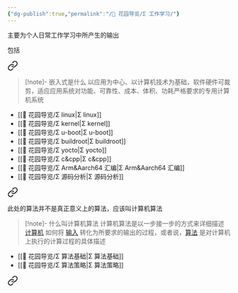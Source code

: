 ```yaml
---
{"dg-publish":true,"permalink":"/🌱 花园导览/Σ 工作学习/"}
---
```



主要为个人日常工作学习中所产生的输出

包括


<div class="transclusion internal-embed is-loaded"><a class="markdown-embed-link" href="//s/" aria-label="Open link"><svg xmlns="http://www.w3.org/2000/svg" width="24" height="24" viewBox="0 0 24 24" fill="none" stroke="currentColor" stroke-width="2" stroke-linecap="round" stroke-linejoin="round" class="svg-icon lucide-link"><path d="M10 13a5 5 0 0 0 7.54.54l3-3a5 5 0 0 0-7.07-7.07l-1.72 1.71"></path><path d="M14 11a5 5 0 0 0-7.54-.54l-3 3a5 5 0 0 0 7.07 7.07l1.71-1.71"></path></svg></a><div class="markdown-embed">





> [!note]- 嵌入式是什么
以应用为中心、以计算机技术为基础，软件硬件可裁剪，适应应用系统对功能、可靠性、成本、体积、功耗严格要求的专用计算机系统

- [[🌱 花园导览/Σ linux\|Σ linux]]
- [[🌱 花园导览/Σ kernel\|Σ kernel]]
- [[🌱 花园导览/Σ u-boot\|Σ u-boot]]
- [[🌱 花园导览/Σ buildroot\|Σ buildroot]]
- [[🌱 花园导览/Σ yocto\|Σ yocto]]
- [[🌱 花园导览/Σ c&cpp\|Σ c&cpp]]
- [[🌱 花园导览/Σ Arm&Aarch64 汇编\|Σ Arm&Aarch64 汇编]]
- [[🌱 花园导览/Σ 源码分析\|Σ 源码分析]]

</div></div>



<div class="transclusion internal-embed is-loaded"><a class="markdown-embed-link" href="//s/" aria-label="Open link"><svg xmlns="http://www.w3.org/2000/svg" width="24" height="24" viewBox="0 0 24 24" fill="none" stroke="currentColor" stroke-width="2" stroke-linecap="round" stroke-linejoin="round" class="svg-icon lucide-link"><path d="M10 13a5 5 0 0 0 7.54.54l3-3a5 5 0 0 0-7.07-7.07l-1.72 1.71"></path><path d="M14 11a5 5 0 0 0-7.54-.54l-3 3a5 5 0 0 0 7.07 7.07l1.71-1.71"></path></svg></a><div class="markdown-embed">





此处的算法并不是真正意义上的算法，应该叫计算机算法

> [!note]- 什么叫计算机算法
> 计算机算法是以一步接一步的方式来详细描述 [计算机](https://baike.baidu.com/item/%E8%AE%A1%E7%AE%97%E6%9C%BA/140338?fromModule=lemma_inlink) 如何将 [输入](https://baike.baidu.com/item/%E8%BE%93%E5%85%A5/5481954?fromModule=lemma_inlink) 转化为所要求的输出的过程，或者说，[算法](https://baike.baidu.com/item/%E7%AE%97%E6%B3%95/209025?fromModule=lemma_inlink) 是对计算机上执行的计算过程的具体描述

- [[🌱 花园导览/Σ 算法基础\|Σ 算法基础]]
- [[🌱 花园导览/Σ 算法策略\|Σ 算法策略]]

</div></div>



<div class="transclusion internal-embed is-loaded"><a class="markdown-embed-link" href="//s/" aria-label="Open link"><svg xmlns="http://www.w3.org/2000/svg" width="24" height="24" viewBox="0 0 24 24" fill="none" stroke="currentColor" stroke-width="2" stroke-linecap="round" stroke-linejoin="round" class="svg-icon lucide-link"><path d="M10 13a5 5 0 0 0 7.54.54l3-3a5 5 0 0 0-7.07-7.07l-1.72 1.71"></path><path d="M14 11a5 5 0 0 0-7.54-.54l-3 3a5 5 0 0 0 7.07 7.07l1.71-1.71"></path></svg></a><div class="markdown-embed">






</div></div>

